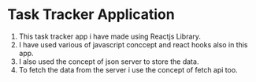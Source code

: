 # Task Tracker Application
1. This task tracker app i have made using Reactjs Library.
2. I have used various of javascript conccept and react hooks also in this app.
3. I also used the concept of json server to store the data.
4. To fetch the data from the server i use the concept of fetch api too.
